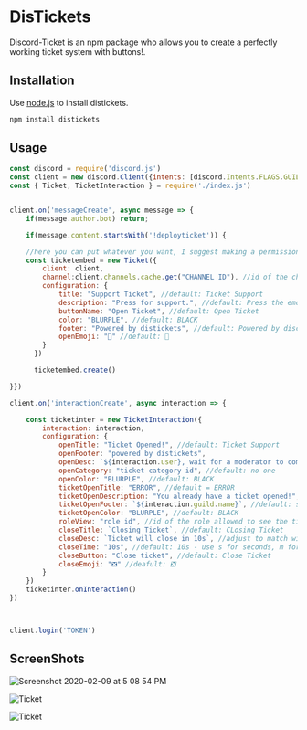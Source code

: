 # DisTickets

Discord-Ticket is an npm package who allows you to create a perfectly working ticket system with buttons!.

## Installation

Use [node.js](https://nodejs.org/it/download/) to install distickets.

```bash
npm install distickets
```

## Usage

```javascript
const discord = require('discord.js')
const client = new discord.Client({intents: [discord.Intents.FLAGS.GUILDS, discord.Intents.FLAGS.GUILD_MESSAGES]});
const { Ticket, TicketInteraction } = require('./index.js')


client.on('messageCreate', async message => {
    if(message.author.bot) return;    

    if(message.content.startsWith('!deployticket')) {

    //here you can put whatever you want, I suggest making a permission filter
    const ticketembed = new Ticket({
        client: client,
        channel:client.channels.cache.get("CHANNEL ID"), //id of the channel where the ticket create embed should get sent
        configuration: {
            title: "Support Ticket", //default: Ticket Support
            description: "Press for support.", //default: Press the emoji to open a ticket
            buttonName: "Open Ticket", //default: Open Ticket
            color: "BLURPLE", //default: BLACK
            footer: "Powered by distickets", //default: Powered by discord-ticket
            openEmoji: "📖" //default: 📖
        }
      })

      ticketembed.create()

}})

client.on('interactionCreate', async interaction => {

    const ticketinter = new TicketInteraction({
        interaction: interaction,
        configuration: {
            openTitle: "Ticket Opened!", //default: Ticket Support
            openFooter: "powered by distickets",
            openDesc: `${interaction.user}, wait for a moderator to come!`, //default: Wait for a staffer
            openCategory: "ticket category id", //default: no one
            openColor: "BLURPLE", //default: BLACK
            ticketOpenTitle: "ERROR", //default = ERROR
            ticketOpenDescription: "You already have a ticket opened!", //default: You already have a ticket opened!
            ticketOpenFooter: `${interaction.guild.name}`, //default: server's name
            ticketOpenColor: "BLURPLE", //default: BLACK
            roleView: "role id", //id of the role allowed to see the tickets. 
            closeTitle: `Closing Ticket`, //default: CLosing Ticket
            closeDesc: `Ticket will close in 10s`, //adjust to match with closeTime
            closeTime: "10s", //default: 10s - use s for seconds, m for minutes, d for days
            closeButton: "Close ticket", //default: Close Ticket
            closeEmoji: "❎" //deafult: ❎ 
        }
    })
    ticketinter.onInteraction()
})



client.login('TOKEN')


```

## ScreenShots
![Screenshot 2020-02-09 at 5 08 54 PM](https://cdn.discordapp.com/attachments/873616872061435986/876796336203243541/unknown.png)

![Ticket](https://cdn.discordapp.com/attachments/876796417878941786/876796447662698547/unknown.png)

![Ticket](https://cdn.discordapp.com/attachments/873616872061435986/876796661563797524/unknown.png)

